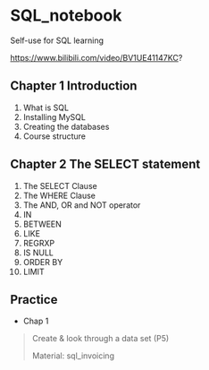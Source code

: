 # SQL_notebook
Self-use for SQL learning

https://www.bilibili.com/video/BV1UE41147KC?

## Chapter 1 Introduction
1. What is SQL
3. Installing MySQL
4. Creating the databases
5. Course structure

## Chapter 2 The SELECT statement
1. The SELECT Clause
2. The WHERE Clause
3. The AND, OR and NOT operator
4. IN
5. BETWEEN
6. LIKE
7. REGRXP
8. IS NULL
9. ORDER BY
10. LIMIT


## Practice
- Chap 1
> Create & look through a data set (P5)
> 
> Material: sql_invoicing
